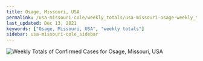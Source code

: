 ```yaml
---
title: Osage, Missouri, USA
permalink: /usa-missouri-cole/weekly_totals/usa-missouri-osage-weekly_totals.html
last_updated: Dec 13, 2021
keywords: ["Osage, Missouri, USA", "weekly totals"]
sidebar: usa-missouri-cole_sidebar
---
```


![Weekly Totals of Confirmed Cases for Osage, Missouri, USA](/covid_tracker/images/graphs/usa-missouri-osage-weekly_totals_graph.png)
